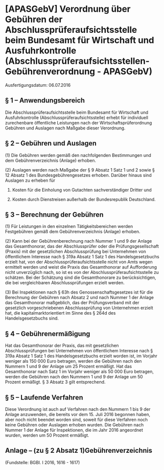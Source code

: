 # [APASGebV] Verordnung über Gebühren der Abschlussprüferaufsichtsstelle beim Bundesamt für Wirtschaft und Ausfuhrkontrolle  (Abschlussprüferaufsichtsstellen-Gebührenverordnung - APASGebV)

Ausfertigungsdatum: 06.07.2016

 

## § 1 – Anwendungsbereich

Die Abschlussprüferaufsichtsstelle beim Bundesamt für Wirtschaft und Ausfuhrkontrolle (Abschlussprüferaufsichtsstelle) erhebt für individuell zurechenbare öffentliche Leistungen nach der Wirtschaftsprüferordnung Gebühren und Auslagen nach Maßgabe dieser Verordnung.


## § 2 – Gebühren und Auslagen

(1) Die Gebühren werden gemäß den nachfolgenden Bestimmungen und dem Gebührenverzeichnis (Anlage) erhoben.

(2) Auslagen werden nach Maßgabe der § 9 Absatz 1 Satz 1 und 2 sowie § 12 Absatz 1 des Bundesgebührengesetzes erhoben. Darüber hinaus sind Auslagen zu erheben für

1. Kosten für die Einholung von Gutachten sachverständiger Dritter und

2. Kosten durch Dienstreisen außerhalb der Bundesrepublik Deutschland.


## § 3 – Berechnung der Gebühren

(1) Für Leistungen in den einzelnen Tätigkeitsbereichen werden Festgebühren gemäß dem Gebührenverzeichnis (Anlage) erhoben.

(2) Kann bei der Gebührenberechnung nach Nummer 1 und 9 der Anlage das Gesamthonorar, das der Abschlussprüfer oder die Prüfungsgesellschaft (Praxis) mit der gesetzlichen Abschlussprüfung bei Unternehmen von öffentlichem Interesse nach § 319a Absatz 1 Satz 1 des Handelsgesetzbuchs erzielt hat, von der Abschlussprüferaufsichtsstelle nicht von Amts wegen ermittelt werden und weist die Praxis das Gesamthonorar auf Aufforderung nicht unverzüglich nach, so ist es von der Abschlussprüferaufsichtsstelle zu schätzen. Bei der Schätzung sind die Gesamthonorare zu berücksichtigen, die bei vergleichbaren Abschlussprüfungen erzielt werden.

(3) Bei Inspektionen nach § 63h des Genossenschaftsgesetzes ist für die Berechnung der Gebühren nach Absatz 2 und nach Nummer 1 der Anlage das Gesamthonorar maßgeblich, das der Prüfungsverband mit der gesetzlich vorgeschriebenen Abschlussprüfung von Unternehmen erzielt hat, die kapitalmarktorientiert im Sinne des § 264d des Handelsgesetzbuchs sind.


## § 4 – Gebührenermäßigung

Hat das Gesamthonorar der Praxis, das mit gesetzlichen Abschlussprüfungen bei Unternehmen von öffentlichem Interesse nach § 319a Absatz 1 Satz 1 des Handelsgesetzbuchs erzielt worden ist, im Vorjahr weniger als 150 000 Euro betragen, werden die Gebühren nach den Nummern 1 und 9 der Anlage um 25 Prozent ermäßigt. Hat das Gesamthonorar nach Satz 1 im Vorjahr weniger als 50 000 Euro betragen, werden die Gebühren nach den Nummern 1 und 9 der Anlage um 50 Prozent ermäßigt. § 3 Absatz 3 gilt entsprechend.


## § 5 – Laufende Verfahren

Diese Verordnung ist auch auf Verfahren nach den Nummern 1 bis 9 der Anlage anzuwenden, die bereits vor dem 15. Juli 2016 begonnen haben, aber noch nicht beendet worden sind, soweit für diese Verfahren noch keine Gebühren oder Auslagen erhoben wurden. Die Gebühren nach Nummer 1 der Anlage für Inspektionen, die im Jahr 2016 angeordnet wurden, werden um 50 Prozent ermäßigt.


## Anlage – (zu § 2 Absatz 1)Gebührenverzeichnis

(Fundstelle: BGBl. I 2016, 1616 - 1617)
